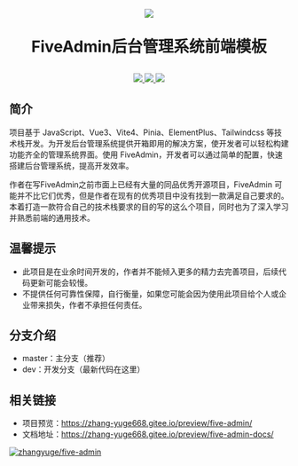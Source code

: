 <p align="center">
    <a href="https://gitee.com/zhang-yuge668/five-admin">
        <img src="https://gitee.com/zhang-yuge668/five-admin/widgets/widget_3.svg">
    </a>
</p>
<h1 align="center" style="margin: 30px 0 30px; font-weight: bold;">FiveAdmin后台管理系统前端模板</h1>
<p align="center">
	<a href="https://gitee.com/zhang-yuge668/five-admin/stargazers">
        <img src="https://gitee.com/zhang-yuge668/five-admin/badge/star.svg?theme=dark">
    </a>
	<a href="https://gitee.com/zhang-yuge668/five-admin/members">
        <img src="https://gitee.com/zhang-yuge668/five-admin/badge/fork.svg?theme=dark">
    </a>
	<a href="https://gitee.com/zhang-yuge668/five-admin/blob/master/LICENSE">
        <img src="https://img.shields.io/github/license/mashape/apistatus.svg">
    </a>
</p>

## 简介
项目基于 JavaScript、Vue3、Vite4、Pinia、ElementPlus、Tailwindcss 等技术栈开发。为开发后台管理系统提供开箱即用的解决方案，使开发者可以轻松构建功能齐全的管理系统界面。使用 FiveAdmin，开发者可以通过简单的配置，快速搭建后台管理系统，提高开发效率。

作者在写FiveAdmin之前市面上已经有大量的同品优秀开源项目，FiveAdmin 可能并不比它们优秀，但是作者在现有的优秀项目中没有找到一款满足自己要求的。本着打造一款符合自己的技术栈要求的目的写的这么个项目，同时也为了深入学习并熟悉前端的通用技术。

## 温馨提示
+  此项目是在业余时间开发的，作者并不能倾入更多的精力去完善项目，后续代码更新可能会较慢。
+  不提供任何可靠性保障，自行衡量，如果您可能会因为使用此项目给个人或企业带来损失，作者不承担任何责任。


## 分支介绍
+   master：主分支（推荐）
+   dev：开发分支（最新代码在这里）

## 相关链接
+ 项目预览：https://zhang-yuge668.gitee.io/preview/five-admin/
+ 文档地址：https://zhang-yuge668.gitee.io/preview/five-admin-docs/

[![zhangyuge/five-admin](https://gitee.com/zhang-yuge668/five-admin/widgets/widget_card.svg?colors=4183c4,faf5fa,ffffff,e3e9ed,666666,9b9b9b)](https://gitee.com/zhang-yuge668/five-admin)
